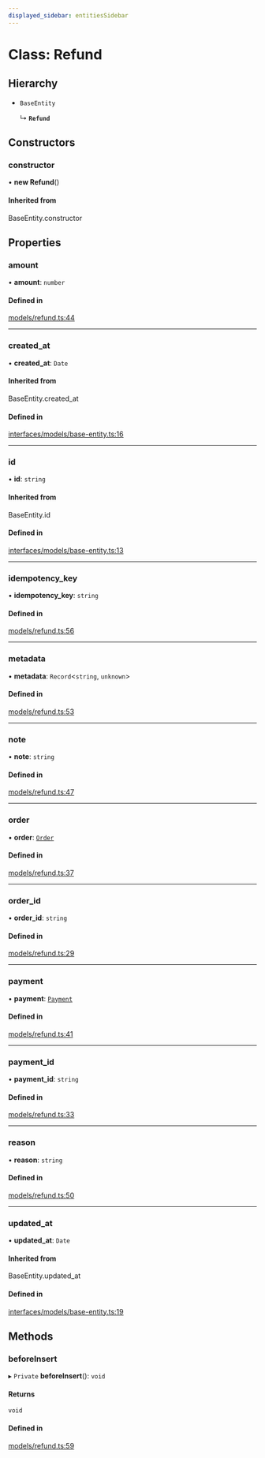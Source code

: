 ```yaml
---
displayed_sidebar: entitiesSidebar
---
```


# Class: Refund

## Hierarchy

- `BaseEntity`

  ↳ **`Refund`**

## Constructors

### constructor

• **new Refund**()

#### Inherited from

BaseEntity.constructor

## Properties

### amount

• **amount**: `number`

#### Defined in

[models/refund.ts:44](https://github.com/medusajs/medusa/blob/b38f73726/packages/medusa/src/models/refund.ts#L44)

___

### created\_at

• **created\_at**: `Date`

#### Inherited from

BaseEntity.created\_at

#### Defined in

[interfaces/models/base-entity.ts:16](https://github.com/medusajs/medusa/blob/b38f73726/packages/medusa/src/interfaces/models/base-entity.ts#L16)

___

### id

• **id**: `string`

#### Inherited from

BaseEntity.id

#### Defined in

[interfaces/models/base-entity.ts:13](https://github.com/medusajs/medusa/blob/b38f73726/packages/medusa/src/interfaces/models/base-entity.ts#L13)

___

### idempotency\_key

• **idempotency\_key**: `string`

#### Defined in

[models/refund.ts:56](https://github.com/medusajs/medusa/blob/b38f73726/packages/medusa/src/models/refund.ts#L56)

___

### metadata

• **metadata**: `Record`<`string`, `unknown`\>

#### Defined in

[models/refund.ts:53](https://github.com/medusajs/medusa/blob/b38f73726/packages/medusa/src/models/refund.ts#L53)

___

### note

• **note**: `string`

#### Defined in

[models/refund.ts:47](https://github.com/medusajs/medusa/blob/b38f73726/packages/medusa/src/models/refund.ts#L47)

___

### order

• **order**: [`Order`](Order.md)

#### Defined in

[models/refund.ts:37](https://github.com/medusajs/medusa/blob/b38f73726/packages/medusa/src/models/refund.ts#L37)

___

### order\_id

• **order\_id**: `string`

#### Defined in

[models/refund.ts:29](https://github.com/medusajs/medusa/blob/b38f73726/packages/medusa/src/models/refund.ts#L29)

___

### payment

• **payment**: [`Payment`](Payment.md)

#### Defined in

[models/refund.ts:41](https://github.com/medusajs/medusa/blob/b38f73726/packages/medusa/src/models/refund.ts#L41)

___

### payment\_id

• **payment\_id**: `string`

#### Defined in

[models/refund.ts:33](https://github.com/medusajs/medusa/blob/b38f73726/packages/medusa/src/models/refund.ts#L33)

___

### reason

• **reason**: `string`

#### Defined in

[models/refund.ts:50](https://github.com/medusajs/medusa/blob/b38f73726/packages/medusa/src/models/refund.ts#L50)

___

### updated\_at

• **updated\_at**: `Date`

#### Inherited from

BaseEntity.updated\_at

#### Defined in

[interfaces/models/base-entity.ts:19](https://github.com/medusajs/medusa/blob/b38f73726/packages/medusa/src/interfaces/models/base-entity.ts#L19)

## Methods

### beforeInsert

▸ `Private` **beforeInsert**(): `void`

#### Returns

`void`

#### Defined in

[models/refund.ts:59](https://github.com/medusajs/medusa/blob/b38f73726/packages/medusa/src/models/refund.ts#L59)
